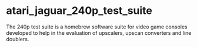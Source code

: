 # atari_jaguar_240p_test_suite
The 240p test suite is a homebrew software suite for video game consoles developed to help in the evaluation of upscalers, upscan converters and line doublers.
